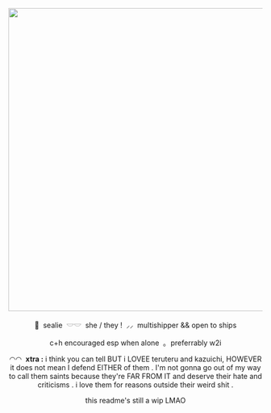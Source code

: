 <p align="center">
    <img src="https://file.garden/Z1OpYh3OMHUM4tMG/baking%20soda.png" width="700" height="600" />    
</p>

<p align="center">
    🦭 ‎ sealie ‎ 𓎟𓎟 ‎ she / they ! ‎ ⸝⸝ ‎ multishipper && open to ships
</p>
<p align="center">
    c+h encouraged esp when alone ‎ ｡ ‎ preferrably w2i
</p>
<p align="center">
    ◠◠ ‎ <b>xtra :</b> i think you can tell BUT i LOVEE teruteru and kazuichi, HOWEVER it does not mean I defend EITHER of them . I'm not gonna go out of my way to call them saints because they're FAR FROM IT and deserve their hate and criticisms . i love them for reasons outside their weird shit .
</p>
<p align="center">
    this readme's still a wip LMAO
</p>
